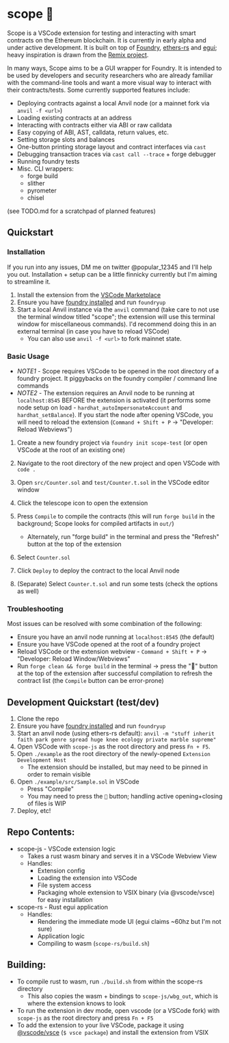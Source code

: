 # scope 🔭

Scope is a VSCode extension for testing and interacting with smart contracts on the Ethereum blockchain. It is currently in early alpha and under active development. It is built on top of [Foundry](https://github.com/foundry-rs/), [ethers-rs](https://github.com/gakonst/ethers-rs) and [egui](https://github.com/emilk/egui); heavy inspiration is drawn from the [Remix project](https://github.com/ethereum/remix-project).

In many ways, Scope aims to be a GUI wrapper for Foundry. It is intended to be used by developers and security researchers who are already familiar with the command-line tools and want a more visual way to interact with their contracts/tests. Some currently supported features include:

- Deploying contracts against a local Anvil node (or a mainnet fork via `anvil -f <url>`)
- Loading existing contracts at an address
- Interacting with contracts either via ABI or raw calldata
- Easy copying of ABI, AST, calldata, return values, etc.
- Setting storage slots and balances
- One-button printing storage layout and contract interfaces via `cast`
- Debugging transaction traces via `cast call --trace` + forge debugger
- Running foundry tests
- Misc. CLI wrappers:
  - forge build
  - slither
  - pyrometer
  - chisel

(see TODO.md for a scratchpad of planned features)

## Quickstart

### Installation

If you run into any issues, DM me on twitter @popular_12345 and I'll help you out. Installation + setup can be a little finnicky currently but I'm aiming to streamline it.

1. Install the extension from the [VSCode Marketplace](https://marketplace.visualstudio.com/items?itemName=popular.scope-eth)
2. Ensure you have [foundry installed](https://book.getfoundry.sh/getting-started/installation) and run `foundryup`
3. Start a local Anvil instance via the `anvil` command (take care to not use the terminal window titled "scope"; the extension will use this terminal window for miscellaneous commands). I'd recommend doing this in an external terminal (in case you have to reload VSCode)
   - You can also use `anvil -f <url>` to fork mainnet state.

### Basic Usage

- _NOTE1_ - Scope requires VSCode to be opened in the root directory of a foundry project. It piggybacks on the foundry compiler / command line commands
- _NOTE2_ - The extension requires an Anvil node to be running at `localhost:8545` BEFORE the extension is activated (it performs some node setup on load - `hardhat_autoImpersonateAccount` and `hardhat_setBalance`). If you start the node after opening VSCode, you will need to reload the extension (`Command + Shift + P` -> "Developer: Reload Webviews")

1. Create a new foundry project via `foundry init scope-test` (or open VSCode at the root of an existing one)
2. Navigate to the root directory of the new project and open VSCode with `code .`
3. Open `src/Counter.sol` and `test/Counter.t.sol` in the VSCode editor window
4. Click the telescope icon to open the extension
5. Press `Compile` to compile the contracts (this will run `forge build` in the background; Scope looks for compiled artifacts in `out/`)

   - Alternately, run "forge build" in the terminal and press the "Refresh" button at the top of the extension

6. Select `Counter.sol`
7. Click `Deploy` to deploy the contract to the local Anvil node
8. (Separate) Select `Counter.t.sol` and run some tests (check the options as well)

### Troubleshooting

Most issues can be resolved with some combination of the following:

- Ensure you have an anvil node running at `localhost:8545` (the default)
- Ensure you have VSCode opened at the root of a foundry project
- Reload VSCode or the extension webview - `Command + Shift + P` -> "Developer: Reload Window/Webviews"
- Run `forge clean && forge build` in the terminal -> press the "🔄" button at the top of the extension after successful compilation to refresh the contract list (the `Compile` button can be error-prone)

## Development Quickstart (test/dev)

1. Clone the repo
2. Ensure you have [foundry installed](https://book.getfoundry.sh/getting-started/installation) and run `foundryup`
3. Start an anvil node (using ethers-rs default): `anvil -m "stuff inherit faith park genre spread huge knee ecology private marble supreme"`
4. Open VSCode with `scope-js` as the root directory and press `Fn + F5`.
5. Open `./example` as the root directory of the newly-opened `Extension Development Host`
   - The extension should be installed, but may need to be pinned in order to remain visible
6. Open `./example/src/Sample.sol` in VSCode
   - Press "Compile"
   - You may need to press the `🔄` button; handling active opening+closing of files is WIP
7. Deploy, etc!

## Repo Contents:

- scope-js - VSCode extension logic
  - Takes a rust wasm binary and serves it in a VSCode Webview View
  - Handles:
    - Extension config
    - Loading the extension into VSCode
    - File system access
    - Packaging whole extension to VSIX binary (via @vscode/vsce) for easy installation
- scope-rs - Rust egui application
  - Handles:
    - Rendering the immediate mode UI (egui claims ~60hz but I'm not sure)
    - Application logic
    - Compiling to wasm (`scope-rs/build.sh`)

## Building:

- To compile rust to wasm, run `./build.sh` from within the scope-rs directory
  - This also copies the wasm + bindings to `scope-js/wbg_out`, which is where the extension knows to look
- To run the extension in dev mode, open vscode (or a VSCode fork) with `scope-js` as the root directory and press `Fn + F5`
- To add the extension to your live VSCode, package it using [@vscode/vsce](https://github.com/microsoft/vscode-vsce) (`$ vsce package`) and install the extension from VSIX
